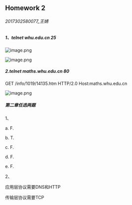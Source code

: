## Homework 2

###### 2017302580077_王婧

##### 1、telnet whu.edu.cn 25

![image.png](https://i.loli.net/2020/03/17/hdWGExVCUZYRXwi.png)

![image.png](https://i.loli.net/2020/03/17/ZWRhqjLkGxg4YDw.png)



##### 2.telnet maths.whu.edu.cn 80

GET /info/1019/14135.htm HTTP/2.0
Host:maths.whu.edu.cn

![image.png](https://i.loli.net/2020/03/17/GADWtw2nRNdHcFJ.png)



##### 第二章任选两题

1、

a. F. 

b. T.

c. F. 

d. F. 

e. F.



2、

应用层协议需要DNS和HTTP

传输层协议需要TCP